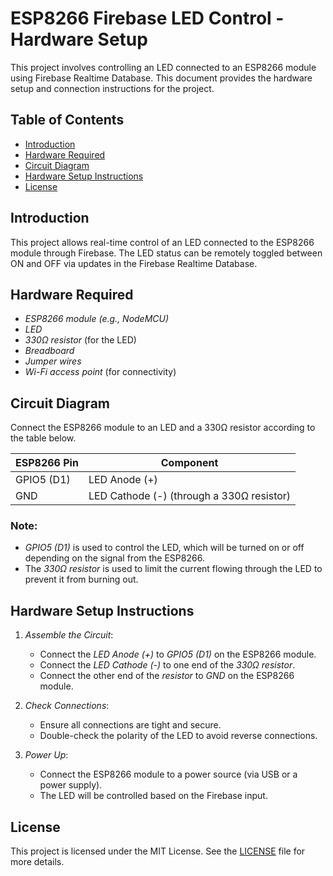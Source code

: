 # ESP8266 Firebase LED Control - Hardware Setup

This project involves controlling an LED connected to an ESP8266 module using Firebase Realtime Database. This document provides the hardware setup and connection instructions for the project.

## Table of Contents

- [Introduction](#introduction)
- [Hardware Required](#hardware-required)
- [Circuit Diagram](#circuit-diagram)
- [Hardware Setup Instructions](#hardware-setup-instructions)
- [License](#license)

## Introduction

This project allows real-time control of an LED connected to the ESP8266 module through Firebase. The LED status can be remotely toggled between ON and OFF via updates in the Firebase Realtime Database.

## Hardware Required

- *ESP8266 module (e.g., NodeMCU)*
- *LED*
- *330Ω resistor* (for the LED)
- *Breadboard*
- *Jumper wires*
- *Wi-Fi access point* (for connectivity)

## Circuit Diagram

Connect the ESP8266 module to an LED and a 330Ω resistor according to the table below.

| ESP8266 Pin | Component               |
|-------------|-------------------------|
| GPIO5 (D1)  | LED Anode (+)            |
| GND         | LED Cathode (-) (through a 330Ω resistor) |

### Note:

- *GPIO5 (D1)* is used to control the LED, which will be turned on or off depending on the signal from the ESP8266.
- The *330Ω resistor* is used to limit the current flowing through the LED to prevent it from burning out.

## Hardware Setup Instructions

1. *Assemble the Circuit*:
   - Connect the *LED Anode (+)* to *GPIO5 (D1)* on the ESP8266 module.
   - Connect the *LED Cathode (-)* to one end of the *330Ω resistor*.
   - Connect the other end of the *resistor* to *GND* on the ESP8266 module.

2. *Check Connections*:
   - Ensure all connections are tight and secure.
   - Double-check the polarity of the LED to avoid reverse connections.

3. *Power Up*:
   - Connect the ESP8266 module to a power source (via USB or a power supply).
   - The LED will be controlled based on the Firebase input.

## License

This project is licensed under the MIT License. See the [LICENSE](LICENSE) file for more details.
